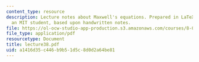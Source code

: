 ```yaml
---
content_type: resource
description: Lecture notes about Maxwell's equations. Prepared in LaTeX by James Silva,
  an MIT student, based upon handwritten notes.
file: https://ol-ocw-studio-app-production.s3.amazonaws.com/courses/8-022-physics-ii-electricity-and-magnetism-fall-2006/a1416d35c446b9b51d5c8d0d2a64be81_lecture38.pdf
file_type: application/pdf
resourcetype: Document
title: lecture38.pdf
uid: a1416d35-c446-b9b5-1d5c-8d0d2a64be81
---
```


